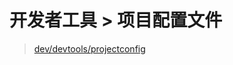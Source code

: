 # 开发者工具 > 项目配置文件

> [dev/devtools/projectconfig](https://developers.weixin.qq.com/miniprogram/dev/devtools/projectconfig.html)

